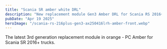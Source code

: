 ```yaml
---
title: "Scania SR amber white DRL"
description: "New replacement module Gen3 Amber DRL for Scania RS 2016+ truck"
pubDate: "Apr 19 2025"
heroImage: "/scania-rs-216plus-gen3-ax250416lrh-amber-front.webp"
---
```


The latest 3rd generation replacement module in orange - PC Amber for Scania SR 2016+ trucks.
